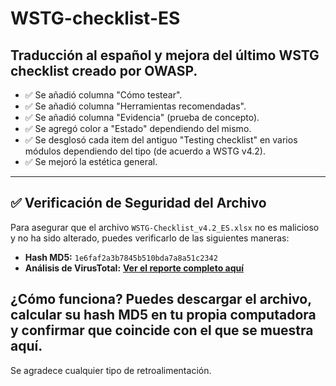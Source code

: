 # WSTG-checklist-ES
## Traducción al español y mejora del último WSTG checklist creado por OWASP.

- ✅ Se añadió columna "Cómo testear".
- ✅ Se añadió columna "Herramientas recomendadas".
- ✅ Se añadió columna "Evidencia" (prueba de concepto).
- ✅ Se agregó color a "Estado" dependiendo del mismo.
- ✅ Se desglosó cada item del antiguo "Testing checklist" en varios módulos dependiendo del tipo (de acuerdo a WSTG v4.2).
- ✅ Se mejoró la estética general.
---
## ✅ Verificación de Seguridad del Archivo

Para asegurar que el archivo `WSTG-Checklist_v4.2_ES.xlsx` no es malicioso y no ha sido alterado, puedes verificarlo de las siguientes maneras:

* **Hash MD5:** `1e6faf2a3b7845b510bda7a8a51c2342`
* **Análisis de VirusTotal:** [**Ver el reporte completo aquí**](https://www.virustotal.com/gui/file/893dba756bccae7b6e06722454b9771b7746bef3f855a8e8ec1af61a31bcb30a?nocache=1)

¿Cómo funciona? Puedes descargar el archivo, calcular su hash MD5 en tu propia computadora y confirmar que coincide con el que se muestra aquí.
---
Se agradece cualquier tipo de retroalimentación.



